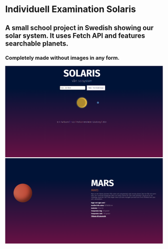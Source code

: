 # Individuell Examination Solaris
## A small school project in Swedish showing our solar system. It uses Fetch API and features searchable planets.
### Completely made without images in any form.
![Index page](/img/screen1.PNG)
![Planet page](/img/screen2.PNG)
